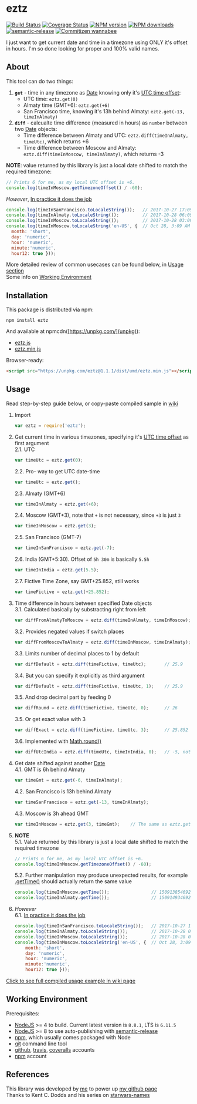 # eztz

[![Build Status](https://img.shields.io/travis/HungryCosmos/eztz/master.svg?style=flat-square)](https://travis-ci.org/HungryCosmos/eztz)
[![Coverage Status](https://img.shields.io/coveralls/github/HungryCosmos/eztz/master.svg?style=flat-square)](https://coveralls.io/github/HungryCosmos/eztz)
[![NPM version](https://img.shields.io/npm/v/eztz.svg?style=flat-square)](https://www.npmjs.com/package/eztz)
[![NPM downloads](https://img.shields.io/npm/dm/eztz.svg?style=flat-square)](https://www.npmjs.com/package/eztz)
[![semantic-release](https://img.shields.io/badge/%20%20%F0%9F%93%A6%F0%9F%9A%80-semantic--release-e10079.svg)](https://github.com/semantic-release/semantic-release)
[![Commitizen wannabee](https://img.shields.io/badge/commitizen-wannabee-yellowgreen.svg)](http://commitizen.github.io/cz-cli/)

I just want to get current date and time in a timezone using ONLY it's offset in hours.
I'm so done looking for proper and 100% valid names.


## About

This tool can do two things:
1. **`get`** - time in any timezone as [Date](https://developer.mozilla.org/ru/docs/Web/JavaScript/Reference/Global_Objects/Date) knowing only it's [UTC time offset](https://en.wikipedia.org/wiki/List_of_UTC_time_offsets):
   + UTC time: `eztz.get(0)`
   + Almaty time (GMT+6): `eztz.get(+6)`
   + San Francisco time, knowing it's 13h behind Almaty: `eztz.get(-13, timeInAlmaty)`
2. **`diff`** - calcualte time difference (measured in hours) as `number` between two [Date](https://developer.mozilla.org/ru/docs/Web/JavaScript/Reference/Global_Objects/Date) objects:
   + Time difference between Almaty and UTC: `eztz.diff(timeInAlmaty, timeUtc)`, which returns +6
   + Time difference between Moscow and Almaty: `eztz.diff(timeInMoscow, timeInAlmaty)`, which returns -3


**NOTE**: value returned by this library is just a local date shifted to match the required timezone:  
 ```javascript
 // Prints 6 for me, as my local UTC offset is +6.
 console.log(timeInMoscow.getTimezoneOffset() / -60);
 ```

*However*, [In practice it does the job](https://stackoverflow.com/a/11964609/8722066)
```javascript
console.log(timeInSanFrancisco.toLocaleString());   // 2017-10-27 17:09:06
console.log(timeInAlmaty.toLocaleString());         // 2017-10-28 06:09:06
console.log(timeInMoscow.toLocaleString());         // 2017-10-28 03:09:06
console.log(timeInMoscow.toLocaleString('en-US', {  // Oct 28, 3:09 AM
  month: 'short',
  day: 'numeric',
  hour: 'numeric',
  minute:'numeric',
  hour12: true }));
```

More detailed review of common usecases can be found below, in [Usage section](#usage)   
Some info on [Working Environment](#working-environment)  


## Installation

This package is distributed via npm:
```
npm install eztz
```

And available at npmcdn([https://unpkg.com/](unpkg)):
+ [eztz.js](https://unpkg.com/eztz@1.1.1/dist/umd/eztz.min.js)
+ [eztz.min.js](https://unpkg.com/eztz@1.1.1/dist/umd/eztz.min.js)

Browser-ready:
```html
<script src="https://unpkg.com/eztz@1.1.1/dist/umd/eztz.min.js"></script>
```


## Usage

Read step-by-step guide below, or copy-paste compiled sample in [wiki](https://github.com/HungryCosmos/eztz/wiki)
1. Import
    ```javascript
    var eztz = require('eztz');
    ```

2. Get current time in various timezones, specifying it's [UTC time offset](https://en.wikipedia.org/wiki/List_of_UTC_time_offsets) as first argument  
   2.1. UTC
    ```javascript
    var timeUtc = eztz.get(0);
    ```
   2.2. Pro- way to get UTC date-time
    ```javascript
    var timeUtc = eztz.get();
    ```
   2.3. Almaty (GMT+6)
    ```javascript
    var timeInAlmaty = eztz.get(+6);
    ```
   2.4. Moscow (GMT+3), note that `+` is not necessary, since `+3` is just `3`
    ```javascript
    var timeInMoscow = eztz.get(3);
    ```
   2.5. San Francisco (GMT-7)
    ```javascript
    var timeInSanFrancisco = eztz.get(-7);
    ```
   2.6. India (GMT+5:30). Offset of `5h 30m` is basically `5.5h`
    ```javascript
    var timeInIndia = eztz.get(5.5);
    ```
   2.7. Fictive Time Zone, say GMT+25.852, still works
    ```javascript
    var timeFictive = eztz.get(+25.852);
    ```

3. Time difference in hours between specified Date objects  
   3.1. Calculated basically by substracting right from left
    ```javascript
    var diffFromAlmatyToMoscow = eztz.diff(timeInAlmaty, timeInMoscow);  // +3
    ```
   3.2. Provides negated values if switch places
    ```javascript
    var diffFromMoscowToAlmaty = eztz.diff(timeInMoscow, timeInAlmaty);  // -3
    ```
   3.3. Limits number of decimal places to 1 by default
    ```javascript
    var diffDefault = eztz.diff(timeFictive, timeUtc);       // 25.9
    ```
   3.4. But you can specify it explicitly as third argument
    ```javascript
    var diffDefault = eztz.diff(timeFictive, timeUtc, 1);    // 25.9
    ```
   3.5. And drop decimal part by feeding 0
    ```javascript
    var diffRound = eztz.diff(timeFictive, timeUtc, 0);      // 26
    ```
   3.5. Or get exact value with 3
    ```javascript
    var diffExact = eztz.diff(timeFictive, timeUtc, 3);      // 25.852
    ```
   3.6. Implemented with [Math.round()](https://developer.mozilla.org/ru/docs/Web/JavaScript/Reference/Global_Objects/Math/round)
    ```javascript
    var diffUtcIndia = eztz.diff(timeUtc, timeInIndia, 0);   // -5, not -6
    ```

4. Get date shifted against another [Date](https://developer.mozilla.org/ru/docs/Web/JavaScript/Reference/Global_Objects/Date)  
   4.1. GMT is 6h behind Almaty
    ```javascript
    var timeGmt = eztz.get(-6, timeInAlmaty);
    ```
   4.2. San Francisco is 13h behind Almaty
    ```javascript
    var timeSanFrancisco = eztz.get(-13, timeInAlmaty);
    ```
   4.3. Moscow is 3h ahead GMT
    ```javascript
    var timeInMoscow = eztz.get(3, timeGmt);    // The same as eztz.get(3)
    ```

5. **NOTE**  
   5.1. Value returned by this library is just a local date shifted to match the required timezone
    ```javascript
    // Prints 6 for me, as my local UTC offset is +6.
    console.log(timeInMoscow.getTimezoneOffset() / -60);
    ```
   5.2. Further manipulation may produce unexpected results, for example [.getTime()](https://developer.mozilla.org/en-US/docs/Web/JavaScript/Reference/Global_Objects/Date/getTime) should actually return the same value
    ```javascript
    console.log(timeInMoscow.getTime());                // 1509138546929
    console.log(timeInAlmaty.getTime());                // 1509149346929
    ```
6. *However*  
   6.1. [In practice it does the job](https://stackoverflow.com/a/11964609/8722066)
    ```javascript
    console.log(timeInSanFrancisco.toLocaleString());   // 2017-10-27 17:09:06
    console.log(timeInAlmaty.toLocaleString());         // 2017-10-28 06:09:06
    console.log(timeInMoscow.toLocaleString());         // 2017-10-28 03:09:06
    console.log(timeInMoscow.toLocaleString('en-US', {  // Oct 28, 3:09 AM
        month: 'short',
        day: 'numeric',
        hour: 'numeric',
        minute:'numeric',
        hour12: true }));
    ```

[Click to see full compiled usage example in wiki page](https://github.com/HungryCosmos/eztz/wiki)


## Working Environment

Prerequisites:
 + [NodeJS](http://nodejs.org/) >= 4 to build. Current latest version is `8.8.1`, LTS is `6.11.5`  
 + [NodeJS](http://nodejs.org/) >= 8 to use auto-publishing with [semantic-release](https://github.com/semantic-release/semantic-release)  
 + [npm](https://www.npmjs.com/), which usually comes packaged with Node  
 + [git](https://git-scm.com/) command line tool  
 + [github](https://github.com), [travis](https://travis-ci.org), [coveralls](https://coveralls.io) accounts  
 + [npm](https://www.npmjs.com/) account  


## References
This library was developed by [me](https://twitter.com/HungryCosmos) to power up [my github page](https://hungrycosmos.github.io/)  
Thanks to Kent C. Dodds and his series on [starwars-names](https://github.com/kentcdodds/starwars-names)  
